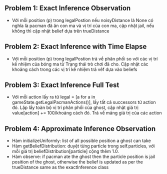 ## Problem 1: Exact Inference Observation
+ Với mỗi position (p) trong legalPostion nếu noisyDistance là None có nghĩa là pacman đã ăn con ma và vị trí của con ma, cập nhật jail, nếu không thì cập nhật belief dựa trên trueDistance
## Problem 2: Exact Inference with Time Elapse
+ Với mỗi position (p) trong legalPostion trả về phân phối so với các vị trí kế nhiệm của bóng ma từ Trạng thái trò chơi đã cho. Cập nhật các khoảng cách trong các vị trí kế nhiệm trả vêf dựa vào beliefs
## Problem 3: Exact Inference Full Test
+ Với mỗi action lấy ra từ legal = [a for a in gameState.getLegalPacmanActions()], lấy tất cả successors từ action đó. Lặp lấy toàn bộ vị trí phân phối của ghost, cập nhật giá trị value[action] += 100/khoảng cách đó. Trả về mảng giá trị của các action
## Problem 4: Approximate Inference Observation
+ Hàm initializeUniformly: list of all possible position a ghost can take
+ Hàm getBeliefDistribution: duyệt từng particle trong self.particles, với mỗi giá trị beliefDistribution[particle] cộng thêm 1.0.
+ Hàm observe: if pacman ate the ghost then the particle position is jail position of the ghost, otherwise the belief is updated as per the trueDistance same as the exactInference class